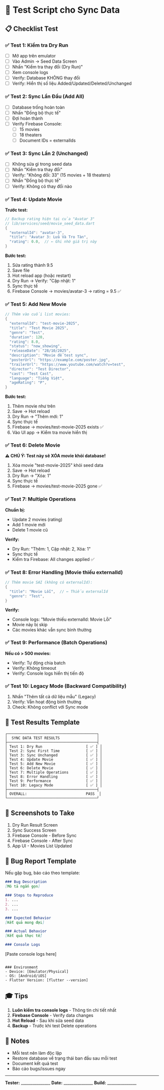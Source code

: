 # 🧪 Test Script cho Sync Data

## 📋 Checklist Test

### ✅ Test 1: Kiểm tra Dry Run
- [ ] Mở app trên emulator
- [ ] Vào Admin → Seed Data Screen
- [ ] Nhấn "Kiểm tra thay đổi (Dry Run)"
- [ ] Xem console logs
- [ ] Verify: Database KHÔNG thay đổi
- [ ] Verify: Hiển thị số liệu Added/Updated/Deleted/Unchanged

### ✅ Test 2: Sync Lần Đầu (Add All)
- [ ] Database trống hoàn toàn
- [ ] Nhấn "Đồng bộ thực tế"
- [ ] Đợi hoàn thành
- [ ] Verify Firebase Console:
  - [ ] 15 movies
  - [ ] 18 theaters
  - [ ] Document IDs = externalIds

### ✅ Test 3: Sync Lần 2 (Unchanged)
- [ ] Không sửa gì trong seed data
- [ ] Nhấn "Kiểm tra thay đổi"
- [ ] Verify: "Không đổi: 33" (15 movies + 18 theaters)
- [ ] Nhấn "Đồng bộ thực tế"
- [ ] Verify: Không có thay đổi nào

### ✅ Test 4: Update Movie
**Trước test:**
```dart
// Backup rating hiện tại của "Avatar 3"
// lib/services/seed/movie_seed_data.dart
{
  "externalId": "avatar-3",
  "title": "Avatar 3: Lửa Và Tro Tàn",
  "rating": 0.0,  // ← Ghi nhớ giá trị này
}
```

**Bước test:**
1. Sửa rating thành 9.5
2. Save file
3. Hot reload app (hoặc restart)
4. Dry Run → Verify: "Cập nhật: 1"
5. Sync thực tế
6. Firebase Console → movies/avatar-3 → rating = 9.5 ✅

### ✅ Test 5: Add New Movie
```dart
// Thêm vào cuối list movies:
{
  "externalId": "test-movie-2025",
  "title": "Test Movie 2025",
  "genre": "Test",
  "duration": 120,
  "rating": 8.0,
  "status": "now_showing",
  "releaseDate": "28/10/2025",
  "description": "Movie để test sync",
  "posterUrl": "https://example.com/poster.jpg",
  "trailerUrl": "https://www.youtube.com/watch?v=test",
  "director": "Test Director",
  "cast": "Test Cast",
  "language": "Tiếng Việt",
  "ageRating": "P",
}
```

**Bước test:**
1. Thêm movie như trên
2. Save → Hot reload
3. Dry Run → "Thêm mới: 1"
4. Sync thực tế
5. Firebase → movies/test-movie-2025 exists ✅
6. Vào UI app → Kiểm tra movie hiển thị

### ✅ Test 6: Delete Movie
**⚠️ CHÚ Ý: Test này sẽ XÓA movie khỏi database!**

1. Xóa movie "test-movie-2025" khỏi seed data
2. Save → Hot reload
3. Dry Run → "Xóa: 1"
4. Sync thực tế
5. Firebase → movies/test-movie-2025 gone ✅

### ✅ Test 7: Multiple Operations
**Chuẩn bị:**
- Update 2 movies (rating)
- Add 1 movie mới
- Delete 1 movie cũ

**Verify:**
- Dry Run: "Thêm: 1, Cập nhật: 2, Xóa: 1"
- Sync thực tế
- Kiểm tra Firebase: All changes applied ✅

### ✅ Test 8: Error Handling (Movie thiếu externalId)
```dart
// Thêm movie SAI (không có externalId):
{
  "title": "Movie Lỗi",  // ← Thiếu externalId
  "genre": "Test",
}
```

**Verify:**
- Console logs: "Movie thiếu externalId: Movie Lỗi"
- Movie này bị skip
- Các movies khác vẫn sync bình thường

### ✅ Test 9: Performance (Batch Operations)
**Nếu có > 500 movies:**
- Verify: Tự động chia batch
- Verify: Không timeout
- Verify: Console logs hiển thị tiến độ

### ✅ Test 10: Legacy Mode (Backward Compatibility)
1. Nhấn "Thêm tất cả dữ liệu mẫu" (Legacy)
2. Verify: Vẫn hoạt động bình thường
3. Check: Không conflict với Sync mode

## 🎯 Test Results Template

```
┌─────────────────────────────────────────┐
│  SYNC DATA TEST RESULTS                 │
├─────────────────────────────────────────┤
│ Test 1: Dry Run                    [ ✅ ] │
│ Test 2: Sync First Time            [ ✅ ] │
│ Test 3: Sync Unchanged             [ ✅ ] │
│ Test 4: Update Movie               [ ✅ ] │
│ Test 5: Add New Movie              [ ✅ ] │
│ Test 6: Delete Movie               [ ✅ ] │
│ Test 7: Multiple Operations        [ ✅ ] │
│ Test 8: Error Handling             [ ✅ ] │
│ Test 9: Performance                [ ✅ ] │
│ Test 10: Legacy Mode               [ ✅ ] │
├─────────────────────────────────────────┤
│ OVERALL:                           PASS  │
└─────────────────────────────────────────┘
```

## 📸 Screenshots to Take

1. Dry Run Result Screen
2. Sync Success Screen
3. Firebase Console - Before Sync
4. Firebase Console - After Sync
5. App UI - Movies List Updated

## 🐛 Bug Report Template

Nếu gặp bug, báo cáo theo template:

```markdown
### Bug Description
[Mô tả ngắn gọn]

### Steps to Reproduce
1. ...
2. ...
3. ...

### Expected Behavior
[Kết quả mong đợi]

### Actual Behavior
[Kết quả thực tế]

### Console Logs
```
[Paste console logs here]
```

### Environment
- Device: [Emulator/Physical]
- OS: [Android/iOS]
- Flutter Version: [flutter --version]
```

## 🎓 Tips

1. **Luôn kiểm tra console logs** - Thông tin chi tiết nhất
2. **Firebase Console** - Verify data changes
3. **Hot Reload** - Sau khi sửa seed data
4. **Backup** - Trước khi test Delete operations

## 📝 Notes

- Mỗi test nên làm độc lập
- Restore database về trạng thái ban đầu sau mỗi test
- Document kết quả test
- Báo cáo bugs/issues ngay

---

**Tester:** _______________
**Date:** _______________
**Build:** _______________
